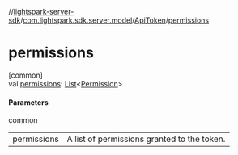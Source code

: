 //[lightspark-server-sdk](../../../index.md)/[com.lightspark.sdk.server.model](../index.md)/[ApiToken](index.md)/[permissions](permissions.md)

# permissions

[common]\
val [permissions](permissions.md): [List](https://kotlinlang.org/api/latest/jvm/stdlib/kotlin.collections/-list/index.html)&lt;[Permission](../-permission/index.md)&gt;

#### Parameters

common

| | |
|---|---|
| permissions | A list of permissions granted to the token. |
